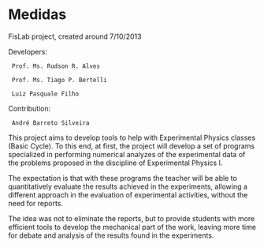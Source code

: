 # Medidas

FisLab project, created around 7/10/2013

Developers:

     Prof. Ms. Rudson R. Alves

     Prof. Ms. Tiago P. Bertelli

     Luiz Pasquale Filho

Contribution:

     André Barreto Silveira

This project aims to develop tools to help with Experimental Physics classes (Basic Cycle). 
To this end, at first, the project will develop a set of programs specialized in performing 
numerical analyzes of the experimental data of the problems proposed in the discipline of 
Experimental Physics I.

The expectation is that with these programs the teacher will be able to quantitatively 
evaluate the results achieved in the experiments, allowing a different approach in the 
evaluation of experimental activities, without the need for reports.

The idea was not to eliminate the reports, but to provide students with more efficient 
tools to develop the mechanical part of the work, leaving more time for debate and analysis 
of the results found in the experiments.

